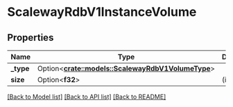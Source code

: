 # ScalewayRdbV1InstanceVolume

## Properties

Name | Type | Description | Notes
------------ | ------------- | ------------- | -------------
**_type** | Option<[**crate::models::ScalewayRdbV1VolumeType**](scaleway.rdb.v1.Volume.Type.md)> |  | [optional]
**size** | Option<**f32**> | (in bytes) | [optional]

[[Back to Model list]](../README.md#documentation-for-models) [[Back to API list]](../README.md#documentation-for-api-endpoints) [[Back to README]](../README.md)



